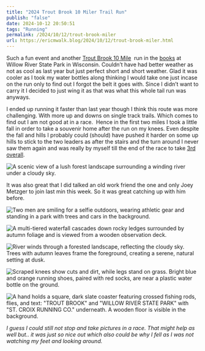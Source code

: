 ```yaml
---
title: "2024 Trout Brook 10 Miler Trail Run"
publish: "false"
date: 2024-10-12 20:50:51
tags: "Running"
permalink: /2024/10/12/trout-brook-miler
url: https://ericmwalk.blog/2024/10/12/trout-brook-miler.html
---
```


Such a fun event and another [Trout Brook 10 Mile](https://strava.com/activities/12637582207)  run in the [books](https://ericmwalk.blog/2023/10/07/trout-brook-ten.html) at Willow River State Park in Wisconsin. Couldn’t have had better weather as not as cool as last year but just perfect short and short weather. Glad it was cooler as I took my water bottles along thinking I would take one just incase on the run only to find out I forgot the belt it goes with. Since I didn’t want to carry it I decided to just wing it as that was what this whole tail run was anyways.

I ended up running it faster than last year though I think this route was more challenging. With more up and downs on single track trails. Which comes to find out I am not good at in a race.  Hence in the first two miles I took a little fall in order to take a souvenir home after the run on my knees. Even despite the fall and hills I probably could (should) have pushed it harder on some up hills to stick to the two leaders as after the stairs and the turn around I never saw them again and was really by myself till the end of the race to take [3rd overall](https://ultrasignup.com/results_event.aspx?did=111355).

![A scenic view of a lush forest landscape surrounding a winding river under a cloudy sky.](https://ericmwalk.blog/uploads/2024/img-0370.jpeg)

It was also great that I did talked an old work friend the one and only Joey Metzger to join last min this week. So it was great catching up with him before.

![Two men are smiling for a selfie outdoors, wearing athletic gear and standing in a park with trees and cars in the background.](https://ericmwalk.blog/uploads/2024/img-0368.jpeg)

![A multi-tiered waterfall cascades down rocky ledges surrounded by autumn foliage and is viewed from a wooden observation deck.](https://ericmwalk.blog/uploads/2024/img-0369.jpeg)

![River winds through a forested landscape, reflecting the cloudy sky. Trees with autumn leaves frame the foreground, creating a serene, natural setting at dusk.](https://ericmwalk.blog/uploads/2024/img-0371.jpeg)

![Scraped knees show cuts and dirt, while legs stand on grass. Bright blue and orange running shoes, paired with red socks, are near a plastic water bottle on the ground.](https://ericmwalk.blog/uploads/2024/img-0372.jpeg)

![A hand holds a square, dark slate coaster featuring crossed fishing rods, flies, and text: "TROUT BROOK" and "WILLOW RIVER STATE PARK" with "ST. CROIX RUNNING CO." underneath. A wooden floor is visible in the background.](https://ericmwalk.blog/uploads/2024/img-0375.jpeg)

*I guess I could still not stop and take pictures in a race. That might help as well but.. it was just so nice out which also could be why I fell as I was not watching my feet and looking around.*